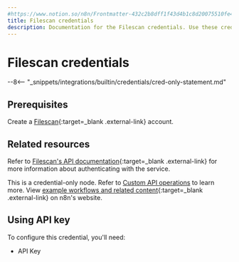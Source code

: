 ```yaml
---
#https://www.notion.so/n8n/Frontmatter-432c2b8dff1f43d4b1c8d20075510fe4
title: Filescan credentials
description: Documentation for the Filescan credentials. Use these credentials to authenticate Filescan in n8n, a workflow automation platform.
---
```

# Filescan credentials

--8<-- "_snippets/integrations/builtin/credentials/cred-only-statement.md"

## Prerequisites

Create a [Filescan](https://www.filescan.io/auth/signup/){:target=_blank .external-link} account.

## Related resources

Refer to [Filescan's API documentation](https://www.filescan.io/api/docs){:target=_blank .external-link} for more information about authenticating with the service.

This is a credential-only node. Refer to [Custom API operations](/integrations/custom-operations/) to learn more. View [example workflows and related content](https://n8n.io/integrations/filescan/){:target=_blank .external-link} on n8n's website.


## Using API key

To configure this credential, you'll need:

- API Key
